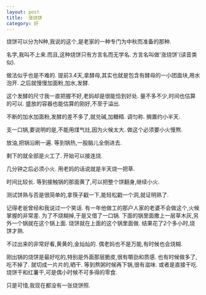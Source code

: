 ```yaml
---
layout: post
title:  涨烧饼 
category: 好
---
```

烧饼可以分为N种,我说的这个,是老家的一种专门为中秋而准备的那种.

名字,我叫不上来.而且,这种烧饼只有方言名而无学名.
方言名叫做'涨烧饼'(读音类似).

做法似乎也是不难的.
提前3.4天,拿酵母,其实也就是包含有酵母的一小团面块,用水泡开.
之后就慢慢加面粉,加水,发酵.

这个发酵的尺寸我一直把握不好,老妈却是很能恰到好处.
量不多不少,时间也估算的可以.
盛放的容器也能估算的刚好,不至于溢出.

不断的加水加面粉,发酵的差不多了,就兑碱,加糖精.
调匀称.
搁置约小半天.

支一口锅,要说明的是,不能用煤气灶,因为火候太大.
做这个必须要小火慢熬.

放油,把锅沿刷一遍.
等到锅热,一股脑儿全倒进去.

剩下的就全部是火工了.
开始可以接连烧.

几分钟之后必须小火.
用老妈的话说就是半天烧一把草.

时间比较长.
等到接触锅的那面黄了,可以把整个饼翻身,继续小火.

测试饼熟与否是很简单的,拿筷子戳一下,能轻松戳一个洞,就证明熟了.

记得老爸曾经和我说过一个笑话.
有一年他做工的那户人家的老婆不会做这个,火候掌握的非常差.
为了不烧糊掉,于是又借了一口锅.
下面的锅里面撒上一层草木灰,另外一个锅就在这个锅上面.
烧饼就在上面的这个锅里面做.
结果花了2个多小时,烧饼才熟.

不过出来的非常好看,黄黄的,金灿灿的.
偶老妈也不是万能,有时候也会烧糊.


刚出锅的烧饼是最好吃的,特别是外面那层脆皮,很有嚼劲和质感.
也有时候做多了,吃不掉了.
就切成一片片的,晒干.
等到熬粥时候再下锅,很有滋味.
或者是直接干吃.
烧饼干和红薯干,可是偶小时候不可多得的零食.


只是可惜,我现在都没有一张烧饼照.